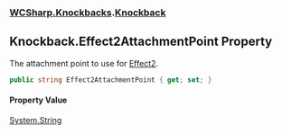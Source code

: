 ### [WCSharp.Knockbacks](WCSharp.Knockbacks.md 'WCSharp.Knockbacks').[Knockback](WCSharp.Knockbacks.Knockback.md 'WCSharp.Knockbacks.Knockback')

## Knockback.Effect2AttachmentPoint Property

The attachment point to use for [Effect2](WCSharp.Knockbacks.Knockback.Effect2.md 'WCSharp.Knockbacks.Knockback.Effect2').

```csharp
public string Effect2AttachmentPoint { get; set; }
```

#### Property Value
[System.String](https://docs.microsoft.com/en-us/dotnet/api/System.String 'System.String')